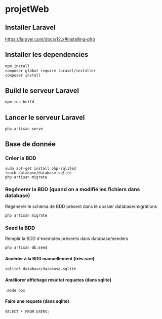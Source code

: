 # projetWeb

## Installer Laravel
https://laravel.com/docs/12.x#installing-php

## Installer les dependencies
```bash
npm install
composer global require laravel/installer
composer install
```

## Build le serveur Laravel
```bash
npm run build
```

## Lancer le serveur Laravel
```bash
php artisan serve
```

## Base de donnée

### Créer la BDD
```
sudo apt-get install php-sqlite3
touch database/database.sqlite
php artisan migrate
```
### Regénerer la BDD (quand on a modifié les fichiers dans database)
Regénerer le schema de BDD présent dans le dossier database/migrations
```
php artisan migrate
```

### Seed la BDD 
Remplir la BDD d'exemples présents dans database/seeders

```
php artisan db:seed
```


#### Accèder à la BDD manuellement (très rare)
```
sqlite3 database/database.sqlite
```
#### Améliorer affichage résultat requetes (dans sqlite)
```
.mode box
```

#### Faire une requete (dans sqlite)
```
SELECT * FROM USERS;
```
